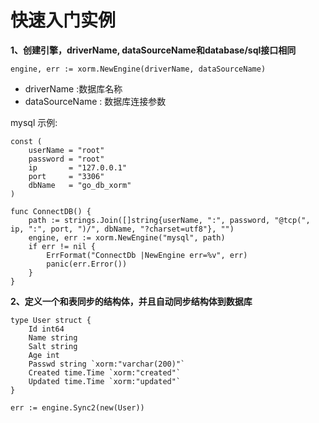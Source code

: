 # 快速入门实例
**1、创建引擎，driverName, dataSourceName和database/sql接口相同**
```
engine, err := xorm.NewEngine(driverName, dataSourceName)
```
- driverName :数据库名称
- dataSourceName : 数据库连接参数

mysql 示例:

```
const (
	userName = "root"
	password = "root"
	ip       = "127.0.0.1"
	port     = "3306"
	dbName   = "go_db_xorm"
)

func ConnectDB() {
	path := strings.Join([]string{userName, ":", password, "@tcp(", ip, ":", port, ")/", dbName, "?charset=utf8"}, "")
	engine, err := xorm.NewEngine("mysql", path)
	if err != nil {
		ErrFormat("ConnectDb |NewEngine err=%v", err)
		panic(err.Error())
	}
}
```


**2、定义一个和表同步的结构体，并且自动同步结构体到数据库**
```
type User struct {
    Id int64
    Name string
    Salt string
    Age int
    Passwd string `xorm:"varchar(200)"`
    Created time.Time `xorm:"created"`
    Updated time.Time `xorm:"updated"`
}

err := engine.Sync2(new(User))
```
